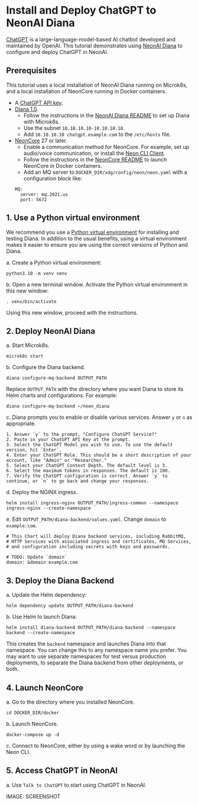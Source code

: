 # Install and Deploy ChatGPT to NeonAI Diana 

[ChatGPT](https://chat.openai.com/) is a large-language-model-based AI chatbot developed and maintained by OpenAI. This tutorial demonstrates using [NeonAI Diana](https://github.com/NeonGeckoCom/neon-diana-utils) to configure and deploy ChatGPT in NeonAI.

## Prerequisites

This tutorial uses a local installation of NeonAI Diana running on Microk8s, and a local installation of NeonCore running in Docker containers.

* A [ChatGPT API key](https://help.openai.com/en/articles/4936850-where-do-i-find-my-secret-api-key).
* [Diana 1.0](https://github.com/NeonGeckoCom/neon-diana-utils/blob/dev/README.md). 
    * Follow the instructions in the [NeonAI Diana README](https://github.com/NeonGeckoCom/neon-diana-utils/blob/dev/README.md) to set up Diana with Microk8s.
    * Use the subnet `10.10.10.10-10.10.10.10`.
    * Add `10.10.10.10 chatgpt.example.com` to the `/etc/hosts` file.
* [NeonCore](https://github.com/NeonGeckoCom/NeonCore) 27 or later.
    * Enable a communication method for NeonCore. For example, set up audio/voice communication, or install the [Neon CLI Client](https://pypi.org/project/neon-cli-client/).
    * Follow the instructions in the [NeonCore README](https://github.com/NeonGeckoCom/NeonCore) to launch NeonCore in Docker containers.
    * Add an MQ server to `DOCKER_DIR/xdg/config/neon/neon.yaml` with a configuration block like:
    ```
    MQ:
      server: mq.2021.us
      port: 5672
    ```
    
    
## 1. Use a Python virtual environment

We recommend you use a [Python virtual environment](https://docs.python.org/3/library/venv.html) for installing and testing Diana. In addition to the usual benefits, using a virtual environment makes it easier to ensure you are using the correct versions of Python and Diana.

a. Create a Python virtual environment:

```
python3.10 -m venv venv
```

b. Open a new terminal window. Activate the Python virtual environment in this new window:

```
. venv/bin/activate
```

Using this new window, proceed with the instructions.

## 2. Deploy NeonAI Diana

a. Start Microk8s.

```
microk8s start
```

b. Configure the Diana backend.

```
diana configure-mq-backend OUTPUT_PATH
```

Replace `OUTPUT_PATH` with the directory where you want Diana to store its Helm charts and configurations. For example:

```
diana configure-mq-backend ~/neon_diana
```

c. Diana prompts you to enable or disable various services. Answer `y` or `n` as appropriate. 

    1. Answer `y` to the prompt, "Configure ChatGPT Service?"
    2. Paste in your ChatGPT API Key at the prompt.
    3. Select the ChatGPT Model you wish to use. To use the default version, hit `Enter`.
    4. Enter your ChatGPT Role. This should be a short description of your account, like "Admin" or "Researcher."
    5. Select your ChatGPT Context Depth. The default level is 3.
    6. Select the maximum tokens in responses. The default is 100.
    7. Verify the ChatGPT configuration is correct. Answer `y` to continue, or `n` to go back and change your responses.

d. Deploy the NGINX ingress.

```
helm install ingress-nginx OUTPUT_PATH/ingress-common --namespace ingress-nginx --create-namespace
```

e. Edit `OUTPUT_PATH/diana-backend/values.yaml`. Change `domain` to `example.com`.

```
# This Chart will deploy Diana backend services, including RabbitMQ,
# HTTP Services with associated ingress and certificates, MQ Services,
# and configuration including secrets with keys and passwords.

# TODO: Update `domain`
domain: &domain example.com
```

## 3. Deploy the Diana Backend

a. Update the Helm dependency:

```
helm dependency update OUTPUT_PATH/diana-backend
```

b. Use Helm to launch Diana:

```
helm install diana-backend OUTPUT_PATH/diana-backend --namespace backend --create-namespace
```

This creates the `backend` namespace and launches Diana into that namespace. You can change this to any namespace name you prefer. You may want to use separate namespaces for test versus production deployments, to separate the Diana backend from other deployments, or both.

## 4. Launch NeonCore

a. Go to the directory where you installed NeonCore.

```
cd DOCKER_DIR/docker
```

b. Launch NeonCore.

```
docker-compose up -d
```

c. Connect to NeonCore, either by using a wake word or by launching the Neon CLI.

## 5. Access ChatGPT in NeonAI

a. Use `Talk to ChatGPT` to start using ChatGPT in NeonAI.

IMAGE: SCREENSHOT



